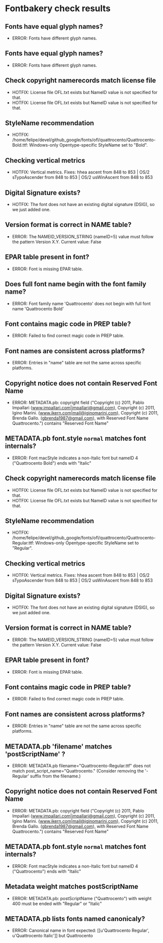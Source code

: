 # Fontbakery check results
## Fonts have equal glyph names?
* ERROR: Fonts have different glyph names.

## Fonts have equal glyph names?
* ERROR: Fonts have different glyph names.

## Check copyright namerecords match license file
* HOTFIX: License file OFL.txt exists but NameID value is not specified for that.
* HOTFIX: License file OFL.txt exists but NameID value is not specified for that.

## StyleName recommendation
* HOTFIX: /home/felipe/devel/github_google/fonts/ofl/quattrocento/Quattrocento-Bold.ttf: Windows-only Opentype-specific StyleName set to "Bold".

## Checking vertical metrics
* HOTFIX: Vertical metrics. Fixes: hhea ascent from 848 to 853 | OS/2 sTypoAscender from 848 to 853 | OS/2 usWinAscent from 848 to 853

## Digital Signature exists?
* HOTFIX: The font does not have an existing digital signature (DSIG), so we just added one.

## Version format is correct in NAME table?
* ERROR: The NAMEID_VERSION_STRING (nameID=5) value must follow the pattern Version X.Y. Current value: False

## EPAR table present in font?
* ERROR: Font is missing EPAR table.

## Does full font name begin with the font family name?
* ERROR: Font family name 'Quattrocento' does not begin with full font name 'Quattrocento Bold'

## Font contains magic code in PREP table?
* ERROR: Failed to find correct magic code in PREP table.

## Font names are consistent across platforms?
* ERROR: Entries in "name" table are not the same across specific platforms.

## Copyright notice does not contain Reserved Font Name
* ERROR: METADATA.pb: copyright field ("Copyright (c) 2011, Pablo Impallari (www.impallari.com|impallari@gmail.com), Copyright (c) 2011, Igino Marini. (www.ikern.com|mail@iginomarini.com), Copyright (c) 2011, Brenda Gallo. (gbrenda1987@gmail.com), with Reserved Font Name Quattrocento.") contains "Reserved Font Name"

## METADATA.pb font.style `normal` matches font internals?
* ERROR: Font macStyle indicates a non-Italic font but nameID 4 ("Quattrocento Bold") ends with "Italic"

## Check copyright namerecords match license file
* HOTFIX: License file OFL.txt exists but NameID value is not specified for that.
* HOTFIX: License file OFL.txt exists but NameID value is not specified for that.

## StyleName recommendation
* HOTFIX: /home/felipe/devel/github_google/fonts/ofl/quattrocento/Quattrocento-Regular.ttf: Windows-only Opentype-specific StyleName set to "Regular".

## Checking vertical metrics
* HOTFIX: Vertical metrics. Fixes: hhea ascent from 848 to 853 | OS/2 sTypoAscender from 848 to 853 | OS/2 usWinAscent from 848 to 853

## Digital Signature exists?
* HOTFIX: The font does not have an existing digital signature (DSIG), so we just added one.

## Version format is correct in NAME table?
* ERROR: The NAMEID_VERSION_STRING (nameID=5) value must follow the pattern Version X.Y. Current value: False

## EPAR table present in font?
* ERROR: Font is missing EPAR table.

## Font contains magic code in PREP table?
* ERROR: Failed to find correct magic code in PREP table.

## Font names are consistent across platforms?
* ERROR: Entries in "name" table are not the same across specific platforms.

## METADATA.pb 'filename' matches 'postScriptName' ?
* ERROR: METADATA.pb filename="Quattrocento-Regular.ttf" does not match post_script_name="Quattrocento." (Consider removing the '-Regular' suffix from the filename.)

## Copyright notice does not contain Reserved Font Name
* ERROR: METADATA.pb: copyright field ("Copyright (c) 2011, Pablo Impallari (www.impallari.com|impallari@gmail.com), Copyright (c) 2011, Igino Marini. (www.ikern.com|mail@iginomarini.com), Copyright (c) 2011, Brenda Gallo. (gbrenda1987@gmail.com), with Reserved Font Name Quattrocento.") contains "Reserved Font Name"

## METADATA.pb font.style `normal` matches font internals?
* ERROR: Font macStyle indicates a non-Italic font but nameID 4 ("Quattrocento") ends with "Italic"

## Metadata weight matches postScriptName
* ERROR: METADATA.pb: postScriptName ("Quattrocento") with weight 400 must be ended with "Regular" or "Italic"

## METADATA.pb lists fonts named canonicaly?
* ERROR: Canonical name in font expected: [[u'Quattrocento Regular', u'Quattrocento Italic']] but Quattrocento

